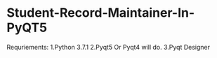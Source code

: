 # Student-Record-Maintainer-In-PyQT5

Requriements:
1.Python 3.7.1
2.Pyqt5 Or Pyqt4 will do.
3.Pyqt Designer



